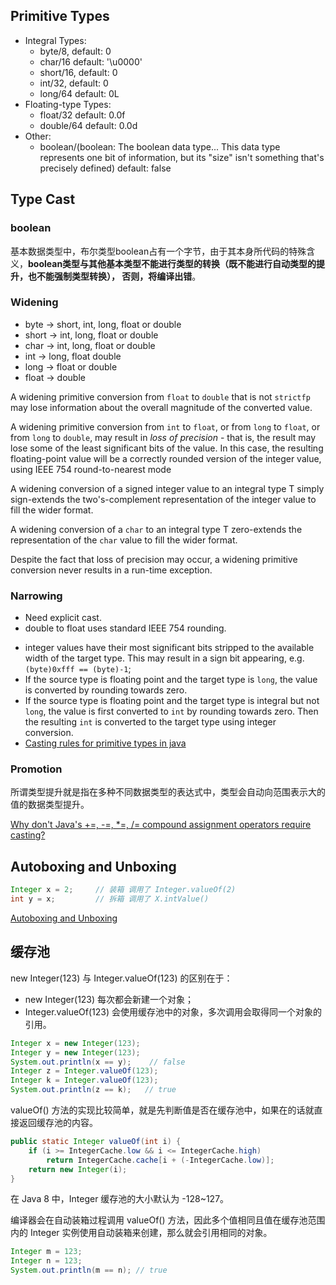 ## Primitive Types

* Integral Types:
  * byte/8, default: 0
  * char/16 default:  '\u0000'
  * short/16, default: 0
  * int/32, default: 0
  * long/64 default: 0L
* Floating-type Types:
  * float/32 default: 0.0f
  * double/64 default: 0.0d
* Other:
  * boolean/(boolean: The boolean data type... This data type represents one bit of information, but its "size" isn't something that's precisely defined) default: false

## Type Cast

### boolean

基本数据类型中，布尔类型boolean占有一个字节，由于其本身所代码的特殊含义，**boolean类型与其他基本类型不能进行类型的转换（既不能进行自动类型的提升，也不能强制类型转换）， 否则，将编译出错**。

### Widening

* byte -> short, int, long, float or double
* short -> int, long, float or double
* char -> int, long, float or double
* int -> long, float double
* long -> float or double
* float -> double

A widening primitive conversion from `float` to `double` that is not `strictfp` may lose information about the overall magnitude of the converted value.

A widening primitive conversion from `int` to `float`, or from `long` to `float`, or from `long` to `double`, may result in *loss of precision* - that is, the result may lose some of the least significant bits of the value. In this case, the resulting floating-point value will be a correctly rounded version of the integer value, using IEEE 754 round-to-nearest mode

A widening conversion of a signed integer value to an integral type T simply sign-extends the two's-complement representation of the integer value to fill the wider format.

A widening conversion of a `char` to an integral type T zero-extends the representation of the `char` value to fill the wider format.

Despite the fact that loss of precision may occur, a widening primitive conversion never results in a run-time exception.

### Narrowing

* Need explicit cast.
* double to float uses standard IEEE 754 rounding.

- integer values have their most significant bits stripped to the available width of the target type. This may result in a sign bit appearing, e.g. `(byte)0xfff == (byte)-1`;
- If the source type is floating point and the target type is `long`, the value is converted by rounding towards zero.
- If the source type is floating point and the target type is integral but not `long`, the value is first converted to `int` by rounding towards zero. Then the resulting `int` is converted to the target type using integer conversion.
- [Casting rules for primitive types in java](https://stackoverflow.com/questions/30776256/casting-rules-for-primitive-types-in-java)

### Promotion

所谓类型提升就是指在多种不同数据类型的表达式中，类型会自动向范围表示大的值的数据类型提升。

[Why don't Java's +=, -=, *=, /= compound assignment operators require casting?](https://stackoverflow.com/questions/8710619/why-dont-javas-compound-assignment-operators-require-casting)

## Autoboxing and Unboxing

```java
Integer x = 2;     // 装箱 调用了 Integer.valueOf(2)
int y = x;         // 拆箱 调用了 X.intValue()
```

[Autoboxing and Unboxing](https://docs.oracle.com/javase/tutorial/java/data/autoboxing.html)

## 缓存池

new Integer(123) 与 Integer.valueOf(123) 的区别在于：

- new Integer(123) 每次都会新建一个对象；
- Integer.valueOf(123) 会使用缓存池中的对象，多次调用会取得同一个对象的引用。

```java
Integer x = new Integer(123);
Integer y = new Integer(123);
System.out.println(x == y);    // false
Integer z = Integer.valueOf(123);
Integer k = Integer.valueOf(123);
System.out.println(z == k);   // true
```

valueOf() 方法的实现比较简单，就是先判断值是否在缓存池中，如果在的话就直接返回缓存池的内容。

```java
public static Integer valueOf(int i) {
    if (i >= IntegerCache.low && i <= IntegerCache.high)
        return IntegerCache.cache[i + (-IntegerCache.low)];
    return new Integer(i);
}
```

在 Java 8 中，Integer 缓存池的大小默认为 -128~127。

编译器会在自动装箱过程调用 valueOf() 方法，因此多个值相同且值在缓存池范围内的 Integer 实例使用自动装箱来创建，那么就会引用相同的对象。

```java
Integer m = 123;
Integer n = 123;
System.out.println(m == n); // true
```

